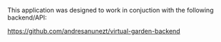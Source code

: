 This application was designed to work in conjuction with the following backend/API:

https://github.com/andresanunezt/virtual-garden-backend
